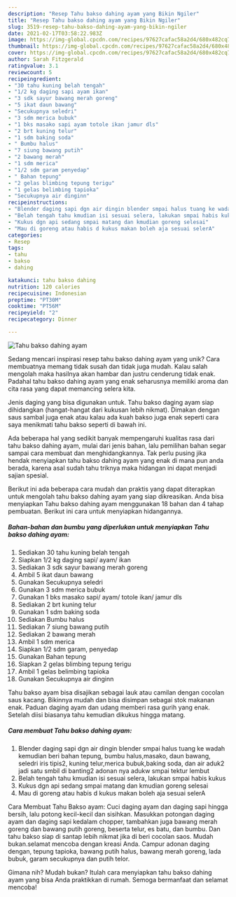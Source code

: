 ```yaml
---
description: "Resep Tahu bakso dahing ayam yang Bikin Ngiler"
title: "Resep Tahu bakso dahing ayam yang Bikin Ngiler"
slug: 3519-resep-tahu-bakso-dahing-ayam-yang-bikin-ngiler
date: 2021-02-17T03:58:22.983Z
image: https://img-global.cpcdn.com/recipes/97627cafac58a2d4/680x482cq70/tahu-bakso-dahing-ayam-foto-resep-utama.jpg
thumbnail: https://img-global.cpcdn.com/recipes/97627cafac58a2d4/680x482cq70/tahu-bakso-dahing-ayam-foto-resep-utama.jpg
cover: https://img-global.cpcdn.com/recipes/97627cafac58a2d4/680x482cq70/tahu-bakso-dahing-ayam-foto-resep-utama.jpg
author: Sarah Fitzgerald
ratingvalue: 3.1
reviewcount: 5
recipeingredient:
- "30 tahu kuning belah tengah"
- "1/2 kg daging sapi ayam ikan"
- "3 sdk sayur bawang merah goreng"
- "5 ikat daun bawang"
- "Secukupnya seledri"
- "3 sdm merica bubuk"
- "1 bks masako sapi ayam totole ikan jamur dls"
- "2 brt kuning telur"
- "1 sdm baking soda"
- " Bumbu halus"
- "7 siung bawang putih"
- "2 bawang merah"
- "1 sdm merica"
- "1/2 sdm garam penyedap"
- " Bahan tepung"
- "2 gelas blimbing tepung terigu"
- "1 gelas belimbing tapioka"
- "Secukupnya air dinginn"
recipeinstructions:
- "Blender daging sapi dgn air dingin blender smpai halus tuang ke wadah kemudian beri bahan tepung, bumbu halus,masako, daun bawang, seledri iris tipis2, kuning telur,merica bubuk,baking soda, dan air aduk2 jadi satu smbil di banting2 adonan nya adukw smpai tektur lembut"
- "Belah tengah tahu kmudian isi sesuai selera, lakukan smpai habis kukus"
- "Kukus dgn api sedang smpai matang dan kmudian goreng selesai"
- "Mau di goreng atau habis d kukus makan boleh aja sesuai selerA"
categories:
- Resep
tags:
- tahu
- bakso
- dahing

katakunci: tahu bakso dahing 
nutrition: 120 calories
recipecuisine: Indonesian
preptime: "PT30M"
cooktime: "PT56M"
recipeyield: "2"
recipecategory: Dinner

---
```



![Tahu bakso dahing ayam](https://img-global.cpcdn.com/recipes/97627cafac58a2d4/680x482cq70/tahu-bakso-dahing-ayam-foto-resep-utama.jpg)

Sedang mencari inspirasi resep tahu bakso dahing ayam yang unik? Cara membuatnya memang tidak susah dan tidak juga mudah. Kalau salah mengolah maka hasilnya akan hambar dan justru cenderung tidak enak. Padahal tahu bakso dahing ayam yang enak seharusnya memiliki aroma dan cita rasa yang dapat memancing selera kita.

Jenis daging yang bisa digunakan untuk. Tahu bakso daging ayam siap dihidangkan (hangat-hangat dari kukusan lebih nikmat). Dimakan dengan saus sambal juga enak atau kalau ada kuah bakso juga enak seperti cara saya menikmati tahu bakso seperti di bawah ini.

Ada beberapa hal yang sedikit banyak mempengaruhi kualitas rasa dari tahu bakso dahing ayam, mulai dari jenis bahan, lalu pemilihan bahan segar sampai cara membuat dan menghidangkannya. Tak perlu pusing jika hendak menyiapkan tahu bakso dahing ayam yang enak di mana pun anda berada, karena asal sudah tahu triknya maka hidangan ini dapat menjadi sajian spesial.


Berikut ini ada beberapa cara mudah dan praktis yang dapat diterapkan untuk mengolah tahu bakso dahing ayam yang siap dikreasikan. Anda bisa menyiapkan Tahu bakso dahing ayam menggunakan 18 bahan dan 4 tahap pembuatan. Berikut ini cara untuk menyiapkan hidangannya.

<!--inarticleads1-->

##### Bahan-bahan dan bumbu yang diperlukan untuk menyiapkan Tahu bakso dahing ayam:

1. Sediakan 30 tahu kuning belah tengah
1. Siapkan 1/2 kg daging sapi/ ayam/ ikan
1. Sediakan 3 sdk sayur bawang merah goreng
1. Ambil 5 ikat daun bawang
1. Gunakan Secukupnya seledri
1. Gunakan 3 sdm merica bubuk
1. Gunakan 1 bks masako sapi/ ayam/ totole ikan/ jamur dls
1. Sediakan 2 brt kuning telur
1. Gunakan 1 sdm baking soda
1. Sediakan  Bumbu halus
1. Sediakan 7 siung bawang putih
1. Sediakan 2 bawang merah
1. Ambil 1 sdm merica
1. Siapkan 1/2 sdm garam, penyedap
1. Gunakan  Bahan tepung
1. Siapkan 2 gelas blimbing tepung terigu
1. Ambil 1 gelas belimbing tapioka
1. Gunakan Secukupnya air dinginn


Tahu bakso ayam bisa disajikan sebagai lauk atau camilan dengan cocolan saus kacang. Bikinnya mudah dan bisa disimpan sebagai stok makanan enak. Paduan daging ayam dan udang memberi rasa gurih yang enak. Setelah diisi biasanya tahu kemudian dikukus hingga matang. 

<!--inarticleads2-->

##### Cara membuat Tahu bakso dahing ayam:

1. Blender daging sapi dgn air dingin blender smpai halus tuang ke wadah kemudian beri bahan tepung, bumbu halus,masako, daun bawang, seledri iris tipis2, kuning telur,merica bubuk,baking soda, dan air aduk2 jadi satu smbil di banting2 adonan nya adukw smpai tektur lembut
1. Belah tengah tahu kmudian isi sesuai selera, lakukan smpai habis kukus
1. Kukus dgn api sedang smpai matang dan kmudian goreng selesai
1. Mau di goreng atau habis d kukus makan boleh aja sesuai selerA


Cara Membuat Tahu Bakso ayam: Cuci daging ayam dan daging sapi hingga bersih, lalu potong kecil-kecil dan sisihkan. Masukkan potongan daging ayam dan daging sapi kedalam chopper, tambahkan juga bawang merah goreng dan bawang putih goreng, beserta telur, es batu, dan bumbu. Dan tahu bakso siap di santap lebih nikmat jika di beri cocolan saos. Mudah bukan.selamat mencoba dengan kreasi Anda. Campur adonan daging dengan, tepung tapioka, bawang putih halus, bawang merah goreng, lada bubuk, garam secukupnya dan putih telor. 

Gimana nih? Mudah bukan? Itulah cara menyiapkan tahu bakso dahing ayam yang bisa Anda praktikkan di rumah. Semoga bermanfaat dan selamat mencoba!
